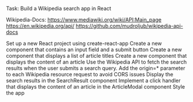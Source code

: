 Task: Build a Wikipedia search app in React

Wikipedia-Docs:
https://www.mediawiki.org/wiki/API:Main_page
https://en.wikipedia.org/api/
https://github.com/mudroljub/wikipedia-api-docs

Set up a new React project using create-react-app
Create a new component that contains an input field and a submit button
Create a new component that displays a list of article titles
Create a new component that displays the content of an article
Use the Wikipedia API to fetch the search results when the user submits a search query. Add the origin=* parameter to each Wikipedia resource request to avoid CORS issues
Display the search results in the SearchResult component
Implement a click handler that displays the content of an article in the ArticleModal component
Style the app